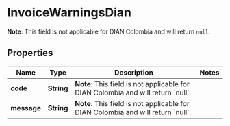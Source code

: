 

# InvoiceWarningsDian

**Note**: This field is not applicable for DIAN Colombia and will return `null`. 

## Properties

| Name | Type | Description | Notes |
|------------ | ------------- | ------------- | -------------|
|**code** | **String** | **Note**: This field is not applicable for DIAN Colombia and will return &#x60;null&#x60;.  |  |
|**message** | **String** | **Note**: This field is not applicable for DIAN Colombia and will return &#x60;null&#x60;.  |  |



